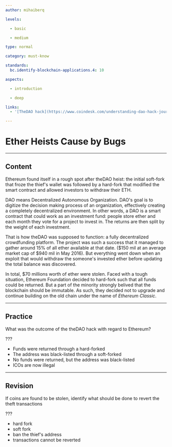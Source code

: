 ```yaml
---
author: mihaiberq

levels:

  - basic

  - medium

type: normal

category: must-know

standards:
  bc.identify-blockchain-applications.4: 10

aspects:

  - introduction

  - deep

links: 
  - '[TheDAO hack](https://www.coindesk.com/understanding-dao-hack-journalists/){article}'

---
```

# Ether Heists Cause by Bugs

---
## Content

Ethereum found itself in a rough spot after theDAO heist: the initial soft-fork that froze the thief's wallet was followed by a hard-fork that modified the smart contract and allowed investors to withdraw their ETH.

DAO means Decentralized Autonomous Organization. DAO's goal is to digitize the decision making process of an organization, effectively creating a completely decentralized environment. In other words, a DAO is a smart contract that could work as an investment fund: people store ether and each month they vote for a project to invest in. The returns are then split by the weight of each investment.

That is how theDAO was supposed to function: a fully decentralized crowdfunding platform. The project was such a success that it managed to gather around 15% of all ether available at that date. ($150 mil at an average market cap of $940 mil in May 2016). But everything went down when an exploit that would withdraw the someone's invested ether before updating the total balance was discovered.

In total, $70 millions worth of ether were stolen. Faced with a tough situation, Ethereum Foundation decided to hard-fork such that all funds could be returned. But a part of the minority strongly belived that the blockchain should be immutable. As such, they decided not to upgrade and continue building on the old chain under the name of *Ethereum Classic*.

---
## Practice

What was the outcome of the theDAO hack with regard to Ethereum?

???

* Funds were returned through a hard-forked
* The address was black-listed through a soft-forked
* No funds were returned, but the address was black-listed
* ICOs are now illegal

---
## Revision

If coins are found to be stolen, identify what should be done to revert the theft transactions

???

* hard fork
* soft fork
* ban the thief's address
* transactions cannot be reverted
